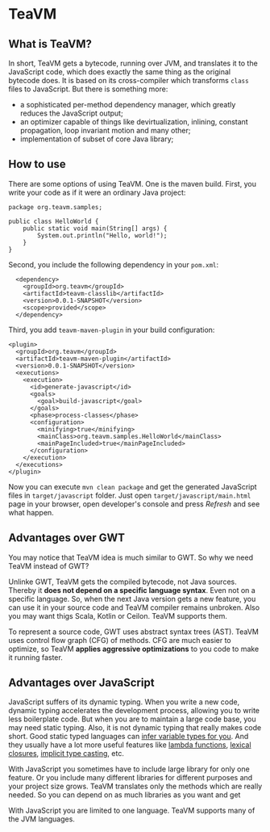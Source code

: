 TeaVM
=====

What is TeaVM?
--------------

In short, TeaVM gets a bytecode, running over JVM, and translates it to the JavaScript code,
which does exactly the same thing as the original bytecode does.
It is based on its cross-compiler which transforms `class` files to JavaScript.
But there is something more:

  * a sophisticated per-method dependency manager, which greatly reduces the JavaScript output;
  * an optimizer capable of things like devirtualization, inlining, constant propagation,
    loop invariant motion and many other;
  * implementation of subset of core Java library;

How to use
----------

There are some options of using TeaVM. One is the maven build. First, you write your code as if it were an
ordinary Java project:

    package org.teavm.samples;

    public class HelloWorld {
        public static void main(String[] args) {
            System.out.println("Hello, world!");
        }
    }

Second, you include the following dependency in your `pom.xml`:

      <dependency>
        <groupId>org.teavm</groupId>
        <artifactId>teavm-classlib</artifactId>
        <version>0.0.1-SNAPSHOT</version>
        <scope>provided</scope>
      </dependency>

Third, you add `teavm-maven-plugin` in your build configuration:

    <plugin>
      <groupId>org.teavm</groupId>
      <artifactId>teavm-maven-plugin</artifactId>
      <version>0.0.1-SNAPSHOT</version>
      <executions>
        <execution>
          <id>generate-javascript</id>
          <goals>
            <goal>build-javascript</goal>
          </goals>
          <phase>process-classes</phase>
          <configuration>
            <minifying>true</minifying>
            <mainClass>org.teavm.samples.HelloWorld</mainClass>
            <mainPageIncluded>true</mainPageIncluded>
          </configuration>
        </execution>
      </executions>
    </plugin>

Now you can execute `mvn clean package` and get the generated JavaScript files in `target/javascript` folder.
Just open `target/javascript/main.html` page in your browser, open developer's console and press *Refresh* and
see what happen.

Advantages over GWT
-------------------

You may notice that TeaVM idea is much similar to GWT. So why we need TeaVM instead of GWT?

Unlinke GWT, TeaVM gets the compiled bytecode, not Java sources.
Thereby it **does not depend on a specific language syntax**. Even not on a specific language.
So, when the next Java version gets a new feature, you can use it in your source code 
and TeaVM compiler remains unbroken. Also you may want thigs Scala, Kotlin or Ceilon. TeaVM supports them.

To represent a source code, GWT uses abstract syntax trees (AST).
TeaVM uses control flow graph (CFG) of methods. CFG are much easier to optimize,
so TeaVM **applies aggressive optimizations** to you code to make it running faster.

Advantages over JavaScript
--------------------------

JavaScript suffers of its dynamic typing. When you write a new code, dynamic typing accelerates
the development process, allowing you to write less boilerplate code.
But when you are to maintain a large code base, you may need static typing.
Also, it is not dynamic typing that really makes code short.
Good static typed languages can [infer variable types for you](http://en.wikipedia.org/wiki/Type_inference).
And they usually have a lot more useful features like [lambda functions](http://en.wikipedia.org/wiki/Lambda_function),
[lexical closures](http://en.wikipedia.org/wiki/Closure_%28computer_science%29),
[implicit type casting](http://en.wikipedia.org/wiki/Type_conversion#Implicit_type_conversion), etc.

With JavaScript you sometimes have to include large library for only one feature. Or you include many different
libraries for different purposes and your project size grows. TeaVM translates only the methods which
are really needed. So you can depend on as much libraries as you want and get 

With JavaScript you are limited to one language. TeaVM supports many of the JVM languages.


